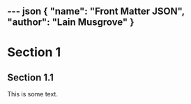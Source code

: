 --- json
{
  "name": "Front Matter JSON",
  "author": "Lain Musgrove"
}
---

# Section 1
## Section 1.1
This is some text.
